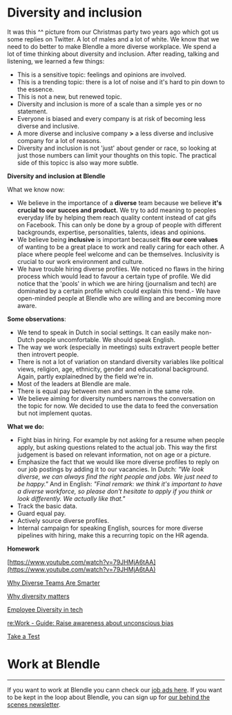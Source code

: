 # Diversity and inclusion

It was this ^^ picture from our Christmas party two years ago which got us some replies on Twitter. A lot of males and a lot of white. We know that we need to do better to make Blendle a more diverse workplace. We spend a lot of time thinking about diversity and inclusion. After reading, talking and listening, we learned a few things:

- This is a sensitive topic: feelings and opinions are involved.
- This is a trending topic: there is a lot of noise and it's hard to pin down to the essence.
- This is not a new, but renewed topic.
- Diversity and inclusion is more of a scale than a simple yes or no statement.
- Everyone is biased and every company is at risk of becoming less diverse and inclusive.
- A more diverse and inclusive company **>** a less diverse and inclusive company for a lot of reasons.
- Diversity and inclusion is not 'just' about gender or race, so looking at just those numbers can limit your thoughts on this topic. The practical side of this topicc is also way more subtle.

**Diversity and inclusion at Blendle**

What we know now:

- We believe in the importance of a **diverse** team because we believe **it's crucial to our succes and product.** We try to add meaning to peoples everyday life by helping them reach quality content instead of cat gifs on Facebook. This can only be done by a group of people with different backgrounds, expertise, personalities, talents, ideas and opinions.
- We believe being **inclusive** is important becauseit **fits our core values** of wanting to be a great place to work and really caring for each other. A place where people feel welcome and can be themselves. Inclusivity is crucial to our work environment and culture.
- We have trouble hiring diverse profiles. We noticed no flaws in the hiring process which would lead to favour a certain type of profile. We did notice that the 'pools' in which we are hiring (journalism and tech) are dominated by a certain profile which could explain this trend.- We have open-minded people at Blendle who are willing and are becoming more aware.

**Some observations**:

- We tend to speak in Dutch in social settings. It can easily make non-Dutch people uncomfortable. We should speak English.
- The way we work (especially in meetings) suits extravert people better then introvert people.
- There is not a lot of variation on standard diversity variables like political views, religion, age, ethnicity, gender and educational background. Again, partly explainedned by the field we're in.
- Most of the leaders at Blendle are male.
- There is equal pay between men and women in the same role.
- We believe aiming for diversity numbers narrows the conversation on the topic for now. We decided to use the data to feed the conversation but not implement quotas.

**What we do:**

- Fight bias in hiring. For example by not asking for a resume when people apply, but asking questions related to the actual job. This way the first judgement is based on relevant information, not on age or a picture.
- Emphasize the fact that we would like more diverse profiles to reply on our job postings by adding it to our vacancies. In Dutch: *"We look diverse, we can always find the right people and jobs. We just need to be happy."* And in English: *"Final remark: we think it's important to have a diverse workforce, so please don't hesitate to apply if you think or look differently. We actually like that."*
- Track the basic data.
- Guard equal pay.
- Actively source diverse profiles.
- Internal campaign for speaking English, sources for more diverse pipelines with hiring, make this a recurring topic on the HR agenda.

**Homework**

[https://www.youtube.com/watch?v=79JHMjA6tAA](https://www.youtube.com/watch?v=79JHMjA6tAA)

[Why Diverse Teams Are Smarter](https://hbr.org/2016/11/why-diverse-teams-are-smarter?referral=00563)

[Why diversity matters](https://www.mckinsey.com/business-functions/organization/our-insights/why-diversity-matters)

[Employee Diversity in tech](https://docs.google.com/spreadsheets/d/1e5jevLJTK9Aayob2msk4Ss9qIMCqfris4m_m0kXO-7s/edit#gid=1925490147)

[re:Work - Guide: Raise awareness about unconscious bias](https://rework.withgoogle.com/guides/unbiasing-raise-awareness/steps/give-your-own-unbiasing-workshop/)

[Take a Test](https://implicit.harvard.edu/implicit/takeatest.html)

# Work at Blendle

---

If you want to work at Blendle you cann check our [job ads here](https://blendle.homerun.co/). If you want to be kept in the loop about Blendle, you can sign up for [our behind the scenes newsletter](https://blendle.homerun.co/yes-keep-me-posted/tr/apply?token=8092d4128c306003d97dd3821bad06f2).
